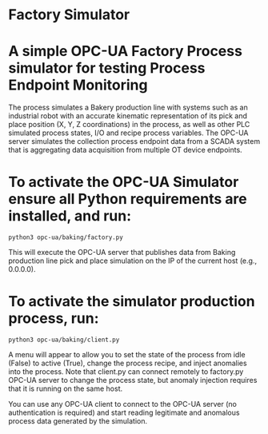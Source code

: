 # Factory Simulator
# A simple OPC-UA Factory Process simulator for testing Process Endpoint Monitoring

The process simulates a Bakery production line with systems such as an industrial robot with an accurate kinematic representation of its
pick and place position (X, Y, Z coordinations) in the process, as well as other PLC simulated process states, I/O and recipe process variables.
The OPC-UA server simulates the collection process endpoint data from a SCADA system that is aggregating data acquisition from multiple OT device endpoints.

# To activate the OPC-UA Simulator ensure all Python requirements are installed, and run:

<code>python3 opc-ua/baking/factory.py</code>

This will execute the OPC-UA server that publishes data from Baking production line pick and place simulation on the IP of the current host (e.g., 0.0.0.0).

# To activate the simulator production process, run: 

<code>python3 opc-ua/baking/client.py</code>

A menu will appear to allow you to set the state of the process from idle (False) to active (True), change the process recipe, and inject anomalies into 
the process. Note that client.py can connect remotely to factory.py OPC-UA server to change the process state, but anomaly injection requires that it is running on the same host.

You can use any OPC-UA client to connect to the OPC-UA server (no authentication is required) and start reading legitimate and anomalous process data generated by the simulation.
